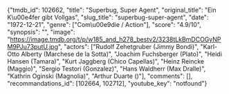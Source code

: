 {"tmdb_id": 102662, "title": "Superbug, Super Agent", "original_title": "Ein K\u00e4fer gibt Vollgas", "slug_title": "superbug-super-agent", "date": "1972-12-21", "genre": ["Com\u00e9die / Action"], "score": "4.9/10", "synopsis": "", "image": "https://image.tmdb.org/t/p/w185_and_h278_bestv2/3238tLkBmDCOGyNPM9PJu73putU.jpg", "actors": ["Rudolf Zehetgruber (Jimmy Bondi)", "Karl-Otto Alberty (Marchese de la Sotta)", "Joachim Fuchsberger (Plato)", "Heidi Hansen (Tamara)", "Kurt Jaggberg (Chico Capellas)", "Heinz Reincke (Maggio)", "Sergio Testori (Gonzalez)", "Hans Waldherr (Max Dralle)", "Kathrin Oginski (Magnolia)", "Arthur Duarte ()"], "comments": [], "recommandations_id": [102664, 102712], "youtube_key": "notfound"}